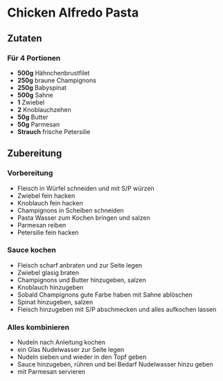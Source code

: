 # Chicken Alfredo Pasta


## Zutaten

### Für 4 Portionen

- **500g** Hähnchenbrustfilet
- **250g** braune Champignons
- **250g** Babyspinat 
- **500g** Sahne
- **1** Zwiebel
- **2** Knoblauchzehen
- **50g** Butter
- **50g** Parmesan
- **Strauch** frische Petersilie
 

## Zubereitung

### Vorbereitung

- Fleisch in Würfel schneiden und mit S/P würzen
- Zwiebel fein hacken
- Knoblauch fein hacken
- Champignons in Scheiben schneiden
- Pasta Wasser zum Kochen bringen und salzen
- Parmesan reiben
- Petersilie fein hacken

### Sauce kochen

- Fleisch scharf anbraten und zur Seite legen
- Zwiebel glasig braten
- Champignons und Butter hinzugeben, salzen
- Knoblauch hinzugeben
- Sobald Champignons gute Farbe haben mit Sahne ablöschen
- Spinat hinzugeben, salzen
- Fleisch hinzugeben mit S/P abschmecken und alles aufkochen lassen
 

### Alles kombinieren

- Nudeln nach Anleitung kochen
- ein Glas Nudelwasser zur Seite legen
- Nudeln sieben und wieder in den Topf geben
- Sauce hinzugeben, rühren und bei Bedarf Nudelwasser hinzu geben
- mit Parmesan servieren
